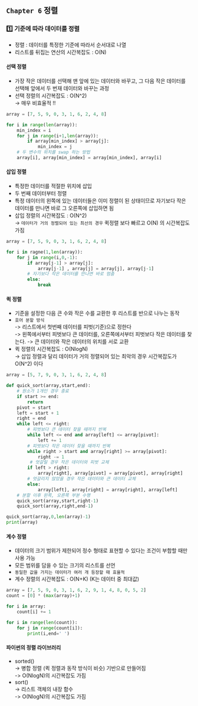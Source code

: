 ## `Chapter 6` 정렬

### :one: 기준에 따라 데이터를 정렬
- 정렬 : 데이터를 특정한 기준에 따라서 순서대로 나열  
- 리스트를 뒤집는 연산의 시간복잡도 : O(N)

#### 선택 정렬
- 가장 작은 데이터를 선택해 맨 앞에 있는 데이터와 바꾸고, 그 다음 작은 데이터를 선택해 앞에서 두 번재 데이터와 바꾸는 과정  
- 선택 정렬의 시간복잡도 : O(N^2)     
->  매우 비효율적 !!

```python
array = [7, 5, 9, 0, 3, 1, 6, 2, 4, 8]

for i in range(len(array)):
    min_index = i
    for j in range(i+1,len(array)):
        if array[min_index] > array[j]:
            min_index = j
    # 두 변수의 위치를 swap 하는 방법
    array[i], array[min_index] = array[min_index], array[i] 
```

#### 삽입 정렬
- 특정한 데이터를 적절한 위치에 삽입  
- 두 번째 데이터부터 정렬
- 특정 데이터의 왼쪽에 있는 데이터들은 이미 정렬이 된 상태이므로 자기보다 작은 데이터를 만나면 바로 그 오른쪽에 삽입하면 됨
- 삽입 정렬의 시간복잡도 : O(N^2)   
 ->  `데이터가 거의 정렬되어 있는 최선의 경우` 퀵정렬 보다 빠르고 O(N) 의 시간복잡도 가짐

```python
array = [7, 5, 9, 0, 3, 1, 6, 2, 4, 8]

for i in ragne(1,len(array)):
    for j in range(i,0,-1):
        if array[j-1] > array[j]:
            array[j-1] , array[j] = array[j], array[j-1]
        # 자기보다 작은 데이터를 만나면 바로 멈춤
        else:
            break
```

#### 퀵 정렬
- 기준을 설정한 다음 큰 수와 작은 수를 교환한 후 리스트를 반으로 나누는 동작
- `호어 분할 방식`   
-> 리스트에서 첫번째 데이터를 피벗(기준)으로 정한다   
-> 왼쪽에서부터 피벗보다 큰 데이터를, 오른쪽에서부터 피벗보다 작은 데이터를 찾는다.
-> 큰 데이터와 작은 데이터의 위치를 서로 교환
- 퀵 정렬의 시간복잡도  : O(NlogN)   
  -> 삽입 정렬과 달리 데이터가 거의 정렬되어 있는 최악의 경우 시간복잡도가 O(N^2) 이다

```python
array = [5, 7, 9, 0, 3, 1, 6, 2, 4, 8]

def quick_sort(array,start,end):
    # 원소가 1개인 경우 종료
    if start >= end:
        return
    pivot = start
    left = start + 1
    right = end
    while left <= right:
        # 피벗보다 큰 데이터 찾을 때까지 반복
        while left <= end and array[left] <= array[pivot]:
            left += 1
        # 피벗보다 작은 데이터 찾을 때까지 반복
        while right > start and array[right] >= array[pivot]:
            right -= 1
         # 엇갈릴 경우 작은 데이터와 피벗 교체
        if left > right:
            array[right], array[pivot] = array[pivot], array[right]
        # 엇갈리지 않았을 경우 작은 데이터와 큰 데이터 교체
        else:
            array[left], array[right] = array[right], array[left]
    # 분할 이후 왼쪽, 오른쪽 부분 수행
    quick_sort(array,start,right-1)
    quick_sort(array,right,end-1)

quick_sort(array,0,len(array)-1)
print(array)

```

#### 계수 정렬
- 데이터의 크기 범위가 제한되어 정수 형태로 표현할 수 있다는 조건이 부합할 때만 사용 가능
- 모든 범위를 담을 수 있는 크기의 리스트를 선언
- `동일한 값을 가지는 데이터가 여러 개 등장할 때 효율적`
- 계수 정렬의 시간복잡도 : O(N+K) (K는 데이터 중 최대값)  


```python
array = [7, 5, 9, 0, 3, 1, 6, 2, 9, 1, 4, 8, 0, 5, 2]
count = [0] * (max(array)+1)

for i in array:
    count[i] += 1

for i in range(len(count)):
    for j in range(count[i]):
        print(i,end=' ')

```

#### 파이썬의 정렬 라이브러리
- sorted()  
 -> 병합 정렬 (퀵 정렬과 동작 방식이 비슷) 기반으로 만들어짐   
 -> O(NlogN)의 시간복잡도 가짐  
- sort()  
 -> 리스트 객체의 내장 함수  
 -> O(NlogN)의 시간복잡도 가짐 